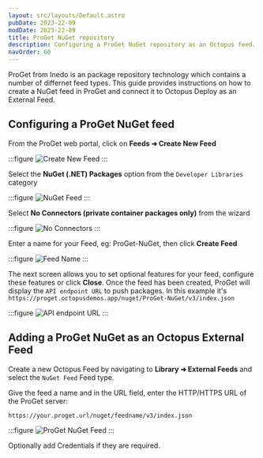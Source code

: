 ```yaml
---
layout: src/layouts/Default.astro
pubDate: 2023-22-09
modDate: 2023-22-09
title: ProGet NuGet repository
description: Configuring a ProGet NuGet repository as an Octopus feed.
navOrder: 60
---
```


ProGet from Inedo is an package repository technology which contains a number of differnet feed types.  This guide provides instructions on how to create a NuGet feed in ProGet and connect it to Octopus Deploy as an External Feed.

## Configuring a ProGet NuGet feed

From the ProGet web portal, click on **Feeds ➜ Create New Feed** 

:::figure
![Create New Feed](/docs/packaging-applications/package-repositories/images/proget-create-feed.png)
:::

Select the **NuGet (.NET) Packages** option from the `Developer Libraries` category

:::figure
![NuGet Feed](/docs/packaging-applications/package-repositories/guides/nuget-repositories/images/proget-create-nuget-feed.png)
:::

Select **No Connectors (private container packages only)** from the wizard

:::figure
![No Connectors](/docs/packaging-applications/package-repositories/guides/nuget-repositories/images/proget-connect-proget-feed.png)
:::

Enter a name for your Feed, eg: ProGet-NuGet, then click **Create Feed**

:::figure
![Feed Name](/docs/packaging-applications/package-repositories/guides/nuget-repositories/images/proget-create-feed-name.png)
:::

The next screen allows you to set optional features for your feed, configure these features or click **Close**.  Once the feed has been created, ProGet will display the `API endpoint URL` to push packages.  In this example it's `https://proget.octopusdemos.app/nuget/ProGet-NuGet/v3/index.json`

:::figure
![API endpoint URL](/docs/packaging-applications/package-repositories/guides/nuget-repository/images/proget-nuget-api-endpoint.png)
:::

## Adding a ProGet NuGet as an Octopus External Feed

Create a new Octopus Feed by navigating to **Library ➜ External Feeds** and select the `NuGet Feed` Feed type. 

Give the feed a name and in the URL field, enter the HTTP/HTTPS URL of the ProGet server:

`https://your.proget.url/nuget/feedname/v3/index.json`

:::figure
![ProGet NuGet Feed](/docs/packaging-applications/package-repositories/guides/nuget-repositories/images/proget-external-feed.png)
:::

Optionally add Credentials if they are required. 